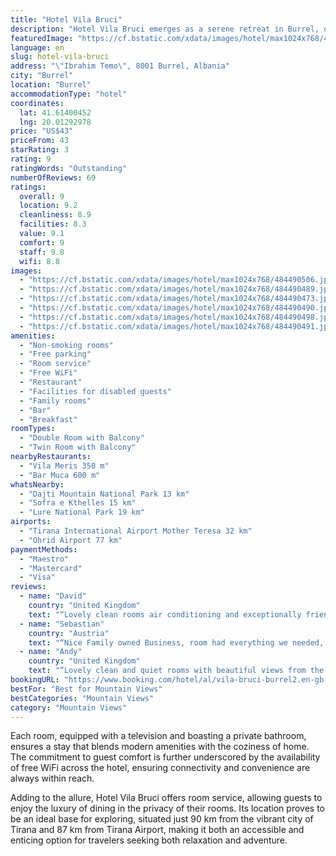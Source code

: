 ```yaml
---
title: "Hotel Vila Bruci"
description: "Hotel Vila Bruci emerges as a serene retreat in Burrel, offering guests a blend of comfort and convenience with its air-conditioned rooms and complimentary private parking."
featuredImage: "https://cf.bstatic.com/xdata/images/hotel/max1024x768/484490506.jpg?k=3d9cbca0bc7e6f56fce549d8e3cf0eb60ebfe2d5ec6cc34f3ba77f8e5d331e2c&o=&hp=1"
language: en
slug: hotel-vila-bruci
address: "\"Ibrahim Temo\", 8001 Burrel, Albania"
city: "Burrel"
location: "Burrel"
accommodationType: "hotel"
coordinates:
  lat: 41.61400452
  lng: 20.01292978
price: "US$43"
priceFrom: 43
starRating: 3
rating: 9
ratingWords: "Outstanding"
numberOfReviews: 69
ratings:
  overall: 9
  location: 9.2
  cleanliness: 8.9
  facilities: 8.3
  value: 9.1
  comfort: 9
  staff: 9.8
  wifi: 8.8
images:
  - "https://cf.bstatic.com/xdata/images/hotel/max1024x768/484490506.jpg?k=3d9cbca0bc7e6f56fce549d8e3cf0eb60ebfe2d5ec6cc34f3ba77f8e5d331e2c&o=&hp=1"
  - "https://cf.bstatic.com/xdata/images/hotel/max1024x768/484490489.jpg?k=34e578ac5d9cb5efc2e05bbe445a60068deb87ba18567c87f5f5c08b5b56fcb8&o=&hp=1"
  - "https://cf.bstatic.com/xdata/images/hotel/max1024x768/484490473.jpg?k=980d1ff13aa9aab2f18e8fbce3a0fbede7f08b7527da18a915ce2d594ea4fffd&o=&hp=1"
  - "https://cf.bstatic.com/xdata/images/hotel/max1024x768/484490490.jpg?k=0b072a96bc2f45a508fe2835c51bf70346e375ece7133939fc6c33671e4d8ef9&o=&hp=1"
  - "https://cf.bstatic.com/xdata/images/hotel/max1024x768/484490498.jpg?k=8996d6efc76b2962743a6d65feb0e23cd79a195126cf2a60102272b3ff112f64&o=&hp=1"
  - "https://cf.bstatic.com/xdata/images/hotel/max1024x768/484490491.jpg?k=5d9ebcde428627444da422376f7370eb8642c1838155e81e4fdb3f8314e8125a&o=&hp=1"
amenities:
  - "Non-smoking rooms"
  - "Free parking"
  - "Room service"
  - "Free WiFi"
  - "Restaurant"
  - "Facilities for disabled guests"
  - "Family rooms"
  - "Bar"
  - "Breakfast"
roomTypes:
  - "Double Room with Balcony"
  - "Twin Room with Balcony"
nearbyRestaurants:
  - "Vila Meris 350 m"
  - "Bar Muca 600 m"
whatsNearby:
  - "Dajti Mountain National Park 13 km"
  - "Sofra e Kthelles 15 km"
  - "Lure National Park 19 km"
airports:
  - "Tirana International Airport Mother Teresa 32 km"
  - "Ohrid Airport 77 km"
paymentMethods:
  - "Maestro"
  - "Mastercard"
  - "Visa"
reviews:
  - name: "David"
    country: "United Kingdom"
    text: "“Lovely clean rooms air conditioning and exceptionally friendly staff who went above and beyond”"
  - name: "Sebastian"
    country: "Austria"
    text: "“Nice Family owned Business, room had everything we needed, delicious food and breakfast. Highly recommend”"
  - name: "Andy"
    country: "United Kingdom"
    text: "“Lovely clean and quiet rooms with beautiful views from the veranda”"
bookingURL: "https://www.booking.com/hotel/al/vila-bruci-burrel2.en-gb.html?aid=8035640"
bestFor: "Best for Mountain Views"
bestCategories: "Mountain Views"
category: "Mountain Views"
---
```


Each room, equipped with a television and boasting a private bathroom, ensures a stay that blends modern amenities with the coziness of home. The commitment to guest comfort is further underscored by the availability of free WiFi across the hotel, ensuring connectivity and convenience are always within reach.

Adding to the allure, Hotel Vila Bruci offers room service, allowing guests to enjoy the luxury of dining in the privacy of their rooms. Its location proves to be an ideal base for exploring, situated just 90 km from the vibrant city of Tirana and 87 km from Tirana Airport, making it both an accessible and enticing option for travelers seeking both relaxation and adventure.